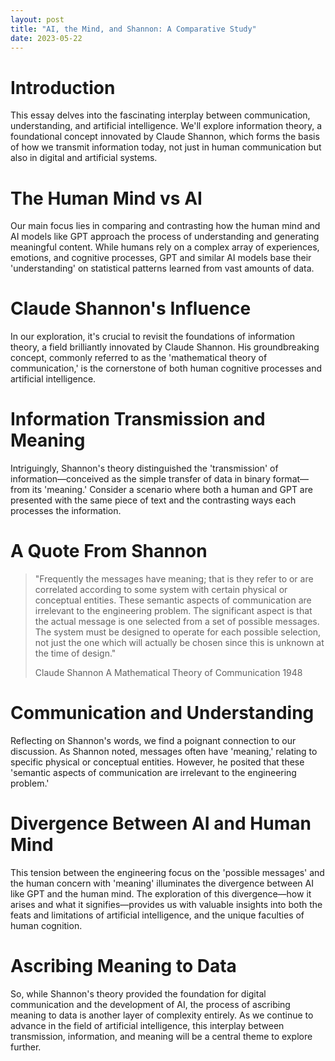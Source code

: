 ```yaml
---
layout: post
title: "AI, the Mind, and Shannon: A Comparative Study"
date: 2023-05-22
---
```


# Introduction

This essay delves into the fascinating interplay between communication, understanding, and artificial intelligence. We'll explore information theory, a foundational concept innovated by Claude Shannon, which forms the basis of how we transmit information today, not just in human communication but also in digital and artificial systems.

# The Human Mind vs AI

Our main focus lies in comparing and contrasting how the human mind and AI models like GPT approach the process of understanding and generating meaningful content. While humans rely on a complex array of experiences, emotions, and cognitive processes, GPT and similar AI models base their 'understanding' on statistical patterns learned from vast amounts of data.

# Claude Shannon's Influence

In our exploration, it's crucial to revisit the foundations of information theory, a field brilliantly innovated by Claude Shannon. His groundbreaking concept, commonly referred to as the 'mathematical theory of communication,' is the cornerstone of both human cognitive processes and artificial intelligence.

# Information Transmission and Meaning

Intriguingly, Shannon's theory distinguished the 'transmission' of information—conceived as the simple transfer of data in binary format—from its 'meaning.' Consider a scenario where both a human and GPT are presented with the same piece of text and the contrasting ways each processes the information.

# A Quote From Shannon

>"Frequently the messages have meaning; that is they refer to or are correlated according to some system with certain physical or conceptual entities. These semantic aspects of communication are irrelevant to the engineering problem. The significant aspect is that the actual message is one selected from a set of possible messages. The system must be designed to operate for each possible selection, not just the one which will actually be chosen since this is unknown at the time of design."
>
>Claude Shannon
>A Mathematical Theory of Communication 1948

# Communication and Understanding

Reflecting on Shannon's words, we find a poignant connection to our discussion. As Shannon noted, messages often have 'meaning,' relating to specific physical or conceptual entities. However, he posited that these 'semantic aspects of communication are irrelevant to the engineering problem.'

# Divergence Between AI and Human Mind

This tension between the engineering focus on the 'possible messages' and the human concern with 'meaning' illuminates the divergence between AI like GPT and the human mind. The exploration of this divergence—how it arises and what it signifies—provides us with valuable insights into both the feats and limitations of artificial intelligence, and the unique faculties of human cognition.

# Ascribing Meaning to Data

So, while Shannon's theory provided the foundation for digital communication and the development of AI, the process of ascribing meaning to data is another layer of complexity entirely. As we continue to advance in the field of artificial intelligence, this interplay between transmission, information, and meaning will be a central theme to explore further.

